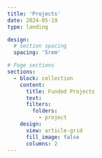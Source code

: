 ```yaml
---
title: 'Projects'
date: 2024-05-19
type: landing

design:
  # Section spacing
  spacing: '5rem'

# Page sections
sections:
  - block: collection
    content:
      title: Funded Projects
      text: 
      filters:
        folders:
          - project
    design:
      view: article-grid
      fill_image: false
      columns: 2
---
```

